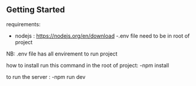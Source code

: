 

## Getting Started
requirements:
- nodejs : https://nodejs.org/en/download
-.env file need to be in root of project

NB: .env file has all envirement to run project 

how to install run this command in the root of project:
-npm install

to run the server :
-npm run dev
